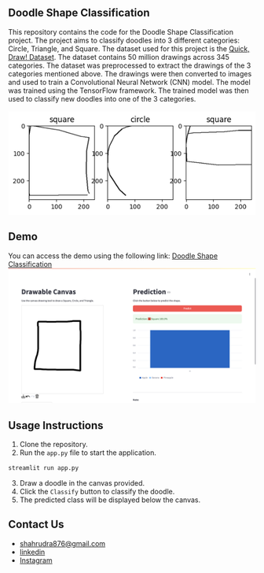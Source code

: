 ## Doodle Shape Classification
This repository contains the code for the Doodle Shape Classification project. The project aims to classify doodles into 3 different categories: Circle, Triangle, and Square. The dataset used for this project is the [Quick, Draw! Dataset](https://quickdraw.withgoogle.com/data). The dataset contains 50 million drawings across 345 categories. The dataset was preprocessed to extract the drawings of the 3 categories mentioned above. The drawings were then converted to images and used to train a Convolutional Neural Network (CNN) model. The model was trained using the TensorFlow framework. The trained model was then used to classify new doodles into one of the 3 categories.
<br><br>
[![App demo](training.png)](https://doodlefruits.streamlit.app/)

## Demo
You can access the demo using the following link: [Doodle Shape Classification](https://doodlefruits.streamlit.app/)
[![App demo](demo.png)](https://doodlefruits.streamlit.app/)


## Usage Instructions
1. Clone the repository.
2. Run the `app.py` file to start the application.
```bash
streamlit run app.py
```
3. Draw a doodle in the canvas provided.
4. Click the `Classify` button to classify the doodle.
5. The predicted class will be displayed below the canvas.


## Contact Us
* shahrudra876@gmail.com<br>
* [linkedin](https://www.linkedin.com/in/rudra-shah-b044781b4/)<br>
* [Instagram](https://www.instagram.com/rudra_shah_/)
